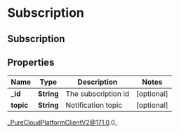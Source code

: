 # Subscription

## Subscription

## Properties

|Name | Type | Description | Notes|
|------------ | ------------- | ------------- | -------------|
| **_id** | **String** | The subscription id | [optional] |
| **topic** | **String** | Notification topic | [optional] |



_PureCloudPlatformClientV2@171.0.0_

